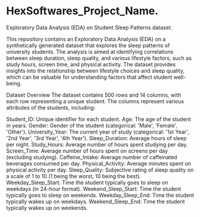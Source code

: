 # HexSoftwares_Project_Name.
Exploratory Data Analysis (EDA) on Student Sleep Patterns dataset.

This repository contains an Exploratory Data Analysis (EDA) on a synthetically generated dataset that explores the sleep patterns of university students. The analysis is aimed at identifying correlations between sleep duration, sleep quality, and various lifestyle factors, such as study hours, screen time, and physical activity. The dataset provides insights into the relationship between lifestyle choices and sleep quality, which can be valuable for understanding factors that affect student well-being.

Dataset Overview
The dataset contains 500 rows and 14 columns, with each row representing a unique student. The columns represent various attributes of the students, including:

Student_ID: Unique identifier for each student.
Age: The age of the student in years.
Gender: Gender of the student (categorical: 'Male', 'Female', 'Other').
University_Year: The current year of study (categorical: '1st Year', '2nd Year', '3rd Year', '4th Year').
Sleep_Duration: Average hours of sleep per night.
Study_Hours: Average number of hours spent studying per day.
Screen_Time: Average number of hours spent on screens per day (excluding studying).
Caffeine_Intake: Average number of caffeinated beverages consumed per day.
Physical_Activity: Average minutes spent on physical activity per day.
Sleep_Quality: Subjective rating of sleep quality on a scale of 1 to 10 (1 being the worst, 10 being the best).
Weekday_Sleep_Start: Time the student typically goes to sleep on weekdays (in 24-hour format).
Weekend_Sleep_Start: Time the student typically goes to sleep on weekends.
Weekday_Sleep_End: Time the student typically wakes up on weekdays.
Weekend_Sleep_End: Time the student typically wakes up on weekends.
